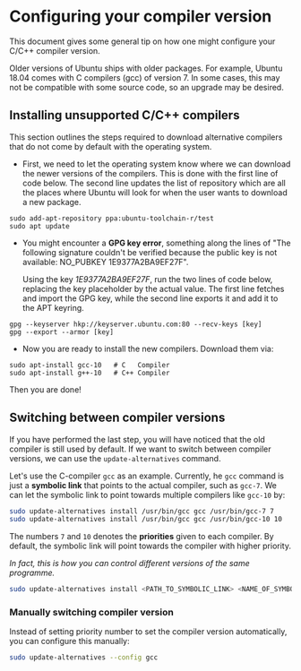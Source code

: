 # Configuring your compiler version
This document gives some general tip on how one might configure your C/C++
compiler version.

Older versions of Ubuntu ships with older packages. For example, Ubuntu 18.04
comes with C compilers (gcc) of version 7. In some cases, this may not be
compatible with some source code, so an upgrade may be desired.

## Installing unsupported C/C++ compilers
This section outlines the steps required to download alternative compilers that
do not come by default with the operating system.

* First, we need to let the operating system know where we can download the
newer versions of the compilers. This is done with the first line of code below.
The second line updates the list of repository which are all the places where
Ubuntu will look for when the user wants to download a new package.
```
sudo add-apt-repository ppa:ubuntu-toolchain-r/test
sudo apt update
```
* You might encounter a **GPG key error**, something along the lines of "The
following signature couldn't be verified because the public key is not
available: NO_PUBKEY 1E9377A2BA9EF27F".

    Using the key *1E9377A2BA9EF27F*, run the two lines of code below, 
    replacing the key placeholder by the actual value. The first line fetches
    and import the GPG key, while the second line exports it and add it to the
    APT keyring.
```
gpg --keyserver hkp://keyserver.ubuntu.com:80 --recv-keys [key]
gpg --export --armor [key] 
```
* Now you are ready to install the new compilers. Download them via:
```
sudo apt-install gcc-10   # C   Compiler
sudo apt-install g++-10   # C++ Compiler
```
Then you are done!

## Switching between compiler versions
If you have performed the last step, you will have noticed that the old compiler is still used by default. If we want to switch between compiler versions, we can use the `update-alternatives` command.

Let's use the C-compiler `gcc` as an example. Currently, he `gcc` command is just a **symbolic link** that points to the actual compiler, such as `gcc-7`. We can let the symbolic link to point towards multiple compilers like `gcc-10` by:

```bash
sudo update-alternatives install /usr/bin/gcc gcc /usr/bin/gcc-7 7
sudo update-alternatives install /usr/bin/gcc gcc /usr/bin/gcc-10 10
```
The numbers `7` and `10` denotes the **priorities** given to each compiler. By default, the symbolic link will point towards the compiler with higher priority.

*In fact, this is how you can control different versions of the same programme.*
```bash
sudo update-alternatives install <PATH_TO_SYMBOLIC_LINK> <NAME_OF_SYMBOLIC_LINK> <PATH_POINTED_BY_LINK> <PRIORITY_NUMBER>
```

### Manually switching compiler version
Instead of setting priority number to set the compiler version automatically, you can configure this manually:
```bash
sudo update-alternatives --config gcc
```
